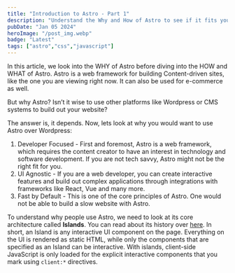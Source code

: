 ```yaml
---
title: "Introduction to Astro - Part 1"
description: "Understand the Why and How of Astro to see if it fits your needs."
pubDate: "Jan 05 2024"
heroImage: "/post_img.webp"
badge: "Latest"
tags: ["astro","css","javascript"]
---
```


In this article, we look into the WHY of Astro before diving into the HOW and WHAT of Astro. Astro is a web framework for building Content-driven sites, like the one you are viewing right now. It can also be used for e-commerce as well. 

But why Astro? Isn’t it wise to use other platforms like Wordpress or CMS systems to build out your website?

The answer is, it depends. Now, lets look at why you would want to use Astro over Wordpress:

1. Developer Focused - First and foremost, Astro is a web framework, which requires the content creator to have an interest in technology and software development. If you are not tech savvy, Astro might not  be the right fit for you.
2. UI Agnostic - If you are a web developer, you can create interactive features and build out complex applications through integrations with frameworks like React, Vue and many more.
3. Fast by Default - This is one of the core principles of Astro. One would not be able to build a slow website with Astro.

To understand why people use Astro, we need to look at its core architecture called **Islands**. You can read about its history over [here](https://docs.astro.build/en/concepts/islands/). In short, an Island is any interactive UI component on the page. Everything on the UI is rendered as static HTML, while only the components that are specified as an Island can be interactive. With islands, client-side JavaScript is only loaded for the explicit interactive components that you mark using `client:*` directives.